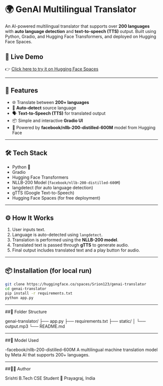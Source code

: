 # 🌍 GenAI Multilingual Translator

An AI-powered multilingual translator that supports over **200 languages** with **auto language detection** and **text-to-speech (TTS)** output. Built using Python, Gradio, and Hugging Face Transformers, and deployed on Hugging Face Spaces.

## 🚀 Live Demo

👉 [Click here to try it on Hugging Face Spaces](https://huggingface.co/spaces/Srion123/genai-translator)

---

## 🔑 Features

- 🌐 Translate between **200+ languages**
- 🧠 **Auto-detect** source language
- 🗣️ **Text-to-Speech (TTS)** for translated output
- 📦 Simple and interactive **Gradio UI**
- 💬 Powered by **facebook/nllb-200-distilled-600M** model from Hugging Face

---

## 🛠️ Tech Stack

- Python 🐍
- Gradio
- Hugging Face Transformers
- NLLB-200 Model (`facebook/nllb-200-distilled-600M`)
- langdetect (for auto language detection)
- gTTS (Google Text-to-Speech)
- Hugging Face Spaces (for free deployment)

---

## ⚙️ How It Works

1. User inputs text.
2. Language is auto-detected using `langdetect`.
3. Translation is performed using the **NLLB-200 model**.
4. Translated text is passed through **gTTS** to generate audio.
5. Final output includes translated text and a play button for audio.

---

## 📦 Installation (for local run)

```bash
git clone https://huggingface.co/spaces/Srion123/genai-translator
cd genai-translator
pip install -r requirements.txt
python app.py
```

---

##📁 Folder Structure

genai-translator/
├── app.py
├── requirements.txt
├── static/
│   └── output.mp3
└── README.md

---

##🧪 Model Used

-facebook/nllb-200-distilled-600M
A multilingual machine translation model by Meta AI that supports 200+ languages.

---

##👩‍💻 Author

Srishti
B.Tech CSE Student 
📍 Prayagraj, India
